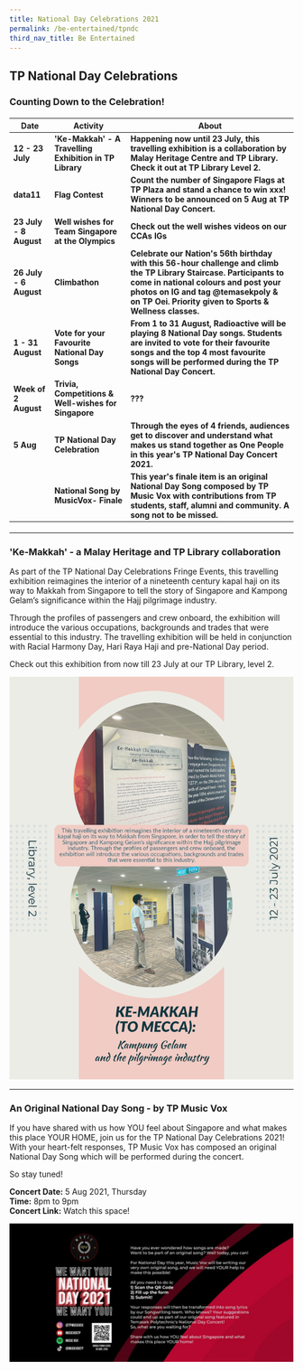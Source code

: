 ```yaml
---
title: National Day Celebrations 2021
permalink: /be-entertained/tpndc
third_nav_title: Be Entertained
---
```

## TP National Day Celebrations

### Counting Down to the Celebration!

<h4>
<table>
   <thead>
      <tr>
         <th>Date</th>
         <th>Activity</th>
         <th>About</th>
      </tr>
   </thead>
   <tbody>
      <tr>
         <td>12 - 23 July</td>
         <td>'Ke-Makkah' - A Travelling Exhibition in TP Library</td>
         <td>Happening now until 23 July, this travelling exhibition is a collaboration by Malay Heritage Centre and TP Library. Check it out at TP Library Level 2. </td>
      </tr>
      <tr>
         <td>data11</td>
				<td>Flag Contest</td>
         <td>Count the number of Singapore Flags at TP Plaza and stand a chance to win xxx! Winners to be announced on 5 Aug at TP National Day Concert.</td>
      </tr>
		   <tr>
         <td>23 July - 8 August</td>
         <td>Well wishes for Team Singapore at the Olympics</td>
         <td>Check out the well wishes videos on our CCAs IGs</td>
      </tr>
      <tr>
         <td>26 July - 6 August</td>
         <td>Climbathon</td>
         <td>Celebrate our Nation's 56th birthday with this 56-hour challenge and climb the TP Library Staircase. Participants to come in national colours and post your photos on IG and tag @temasekpoly & on TP Oei. Priority given to Sports & Wellness classes.</td>
      </tr>
		   <tr>
         <td>1 - 31 August</td>
         <td>Vote for your Favourite National Day Songs</td>
         <td>From 1 to 31 August, Radioactive will be playing 8 National Day songs. Students are invited to vote for their favourite songs and the top 4 most favourite songs will be performed during the TP National Day Concert.</td>
      </tr>
      <tr>
         <td>Week of 2 August</td>
         <td>Trivia, Competitions & Well-wishes for Singapore</td>
         <td>???</td>
      </tr>
		   <tr>
         <td>5 Aug</td>
         <td>TP National Day Celebration</td>
         <td>Through the eyes of 4 friends, audiences get to discover and understand what makes us stand together as One People in this year's TP National Day Concert 2021. </td>
      </tr>
      <tr>
         <td></td>
         <td>National Song by MusicVox- Finale</td>
         <td>This year's finale item is an original National Day Song composed by TP Music Vox with contributions from TP students, staff, alumni and community. A song not to be missed.</td>
      </tr>
   </tbody>
</table>
	</h4>

---
<h3>'Ke-Makkah'  - a Malay Heritage and TP Library collaboration</h3>

As part of the TP National Day Celebrations Fringe Events, this travelling exhibition reimagines the interior of a nineteenth century
kapal haji on its way to Makkah from Singapore to tell the story of Singapore and Kampong Gelam’s significance within the Hajj pilgrimage industry. 

Through the profiles of passengers and crew onboard, the exhibition will introduce the various occupations, backgrounds and trades that were essential to this industry. The travelling exhibition will be held in conjunction with Racial Harmony Day, Hari Raya Haji and pre-National Day period.
 
 Check out this exhibition from now till 23 July at our TP Library, level 2. 

![TravellingExhibition](/images/BeInvolved-NDC-LIB.jpg)

---
<h3>An Original National Day Song - by TP Music Vox</h3>

If you have shared with us how YOU feel about Singapore and what makes this place YOUR HOME, join us for the TP National Day Celebrations 2021! With your heart-felt responses, TP Music Vox has composed an original National Day Song which will be performed during the concert. 

So stay tuned!

**Concert Date:**  5 Aug 2021, Thursday  
**Time:** 8pm to 9pm  
**Concert Link:** Watch this space!

![OriginalNDC](/images/BeEntertained-NDC-OriginalSong.png)
